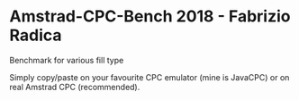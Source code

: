 # Amstrad-CPC-Bench 2018 - Fabrizio Radica
Benchmark for various fill type

Simply copy/paste on your favourite CPC emulator (mine is JavaCPC) or on real Amstrad CPC (recommended).
